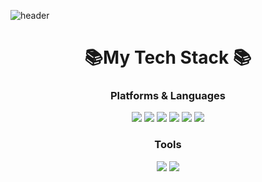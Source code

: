 ![header](https://capsule-render.vercel.app/api?type=waving&color=timeGradient&height=300&section=header&text=Greentea%20Github&fontSize=70)


<h1 align="center">📚My Tech Stack 📚</h1>
<p align="center">
	<h3 align="center">Platforms & Languages</h3>
		<div align="center">
	  		<img src="https://img.shields.io/badge/Python-3766AB?style=rounded-square&logo=Python&logoColor=white"/>
	  		<img src="https://img.shields.io/badge/React-194D33?style=rounded-square&logo=javascript&logoColor=white"/>
	    		<img src="https://img.shields.io/badge/Javascript-F7DF1E?style=rounded-square&logo=React&logoColor=white"/>
			<img src="https://img.shields.io/badge/HTML5-E34F26?style=rounded-square&logo=HTML5&logoColor=white" />
			<img src="https://img.shields.io/badge/CSS3-1572B6?style=rounded-square&logo=CSS3&logoColor=white" />
	  		<img src="https://img.shields.io/badge/Node.js-339933?style=rounded-square&logo=Node.js&logoColor=white"/>
		</div>
    	<h3 align="center">Tools</h3>
     		<div align="center">
     			<img src="https://img.shields.io/badge/Github-252525?style=rounded-square&logo=Github&logoColor=white"/>
       			<img src="https://img.shields.io/badge/Slack-36C5F0?style=rounded-square&logo=Slack&logoColor=white"/>
	 	</div>


</p>
